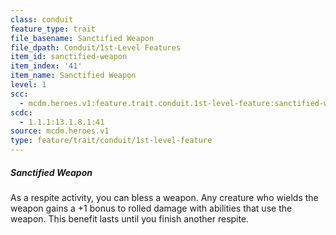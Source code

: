 ```yaml
---
class: conduit
feature_type: trait
file_basename: Sanctified Weapon
file_dpath: Conduit/1st-Level Features
item_id: sanctified-weapon
item_index: '41'
item_name: Sanctified Weapon
level: 1
scc:
  - mcdm.heroes.v1:feature.trait.conduit.1st-level-feature:sanctified-weapon
scdc:
  - 1.1.1:13.1.8.1:41
source: mcdm.heroes.v1
type: feature/trait/conduit/1st-level-feature
---
```


##### Sanctified Weapon

As a respite activity, you can bless a weapon. Any creature who wields the weapon gains a +1 bonus to rolled damage with abilities that use the weapon. This benefit lasts until you finish another respite.
